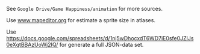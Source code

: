 See `Google Drive/Game Happiness/animation` for more sources.

Use www.mapeditor.org for estimate a sprite size in atlases.

Use https://docs.google.com/spreadsheets/d/1nj5wDhocxdT6WD7iE0sfe0JZlJs0eXqtBBAzUoWj2IQ/
for generate a full JSON-data set.
